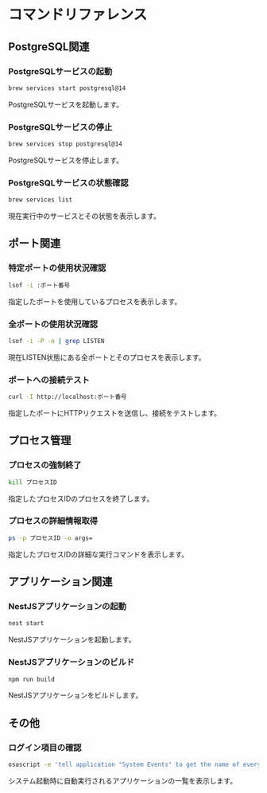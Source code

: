 # コマンドリファレンス

## PostgreSQL関連

### PostgreSQLサービスの起動
```bash
brew services start postgresql@14
```
PostgreSQLサービスを起動します。

### PostgreSQLサービスの停止
```bash
brew services stop postgresql@14
```
PostgreSQLサービスを停止します。

### PostgreSQLサービスの状態確認
```bash
brew services list
```
現在実行中のサービスとその状態を表示します。

## ポート関連

### 特定ポートの使用状況確認
```bash
lsof -i :ポート番号
```
指定したポートを使用しているプロセスを表示します。

### 全ポートの使用状況確認
```bash
lsof -i -P -n | grep LISTEN
```
現在LISTEN状態にある全ポートとそのプロセスを表示します。

### ポートへの接続テスト
```bash
curl -I http://localhost:ポート番号
```
指定したポートにHTTPリクエストを送信し、接続をテストします。

## プロセス管理

### プロセスの強制終了
```bash
kill プロセスID
```
指定したプロセスIDのプロセスを終了します。

### プロセスの詳細情報取得
```bash
ps -p プロセスID -o args=
```
指定したプロセスIDの詳細な実行コマンドを表示します。

## アプリケーション関連

### NestJSアプリケーションの起動
```bash
nest start
```
NestJSアプリケーションを起動します。

### NestJSアプリケーションのビルド
```bash
npm run build
```
NestJSアプリケーションをビルドします。

## その他

### ログイン項目の確認
```bash
osascript -e 'tell application "System Events" to get the name of every login item'
```
システム起動時に自動実行されるアプリケーションの一覧を表示します。
